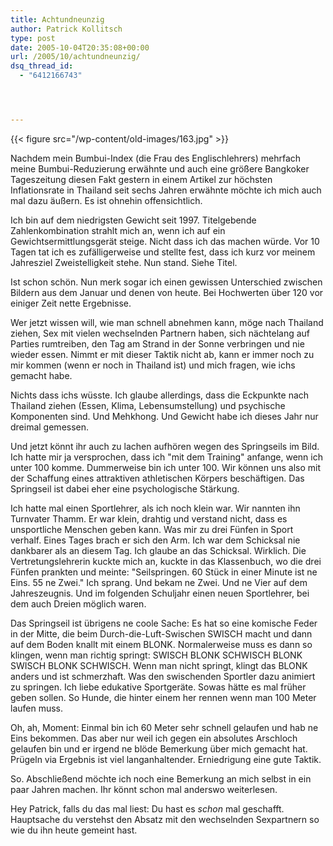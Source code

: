 ```yaml
---
title: Achtundneunzig
author: Patrick Kollitsch
type: post
date: 2005-10-04T20:35:08+00:00
url: /2005/10/achtundneunzig/
dsq_thread_id:
  - "6412166743"




---
```

{{< figure src="/wp-content/old-images/163.jpg" >}}

Nachdem mein Bumbui-Index (die Frau des Englischlehrers) mehrfach meine Bumbui-Reduzierung erwähnte und auch eine größere Bangkoker Tageszeitung diesen Fakt gestern in einem Artikel zur höchsten Inflationsrate in Thailand seit sechs Jahren erwähnte möchte ich mich auch mal dazu äußern. Es ist ohnehin offensichtlich. 

Ich bin auf dem niedrigsten Gewicht seit 1997. Titelgebende Zahlenkombination strahlt mich an, wenn ich auf ein Gewichtsermittlungsgerät steige. Nicht dass ich das machen würde. Vor 10 Tagen tat ich es zufälligerweise und stellte fest, dass ich kurz vor meinem Jahresziel Zweistelligkeit stehe. Nun stand. Siehe Titel. 

Ist schon schön. Nun merk sogar ich einen gewissen Unterschied zwischen Bildern aus dem Januar und denen von heute. Bei Hochwerten über 120 vor einiger Zeit nette Ergebnisse. 

Wer jetzt wissen will, wie man schnell abnehmen kann, möge nach Thailand ziehen, Sex mit vielen wechselnden Partnern haben, sich nächtelang auf Parties rumtreiben, den Tag am Strand in der Sonne verbringen und nie wieder essen. Nimmt er mit dieser Taktik nicht ab, kann er immer noch zu mir kommen (wenn er noch in Thailand ist) und mich fragen, wie ichs gemacht habe. 

Nichts dass ichs wüsste. Ich glaube allerdings, dass die Eckpunkte nach Thailand ziehen (Essen, Klima, Lebensumstellung) und psychische Komponenten sind. Und Mehkhong. Und Gewicht habe ich dieses Jahr nur dreimal gemessen.

Und jetzt könnt ihr auch zu lachen aufhören wegen des Springseils im Bild. Ich hatte mir ja versprochen, dass ich "mit dem Training" anfange, wenn ich unter 100 komme. Dummerweise bin ich unter 100. Wir können uns also mit der Schaffung eines attraktiven athletischen Körpers beschäftigen. Das Springseil ist dabei eher eine psychologische Stärkung. 

Ich hatte mal einen Sportlehrer, als ich noch klein war. Wir nannten ihn Turnvater Thamm. Er war klein, drahtig und verstand nicht, dass es unsportliche Menschen geben kann. Was mir zu drei Fünfen in Sport verhalf. Eines Tages brach er sich den Arm. Ich war dem Schicksal nie dankbarer als an diesem Tag. Ich glaube an das Schicksal. Wirklich. Die Vertretungslehrerin kuckte mich an, kuckte in das Klassenbuch, wo die drei Fünfen prankten und meinte: "Seilspringen. 60 Stück in einer Minute ist ne Eins. 55 ne Zwei." Ich sprang. Und bekam ne Zwei. Und ne Vier auf dem Jahreszeugnis. Und im folgenden Schuljahr einen neuen Sportlehrer, bei dem auch Dreien möglich waren.

Das Springseil ist übrigens ne coole Sache: Es hat so eine komische Feder in der Mitte, die beim Durch-die-Luft-Swischen SWISCH macht und dann auf dem Boden knallt mit einem BLONK. Normalerweise muss es dann so klingen, wenn man richtig springt: SWISCH BLONK SCHWISCH BLONK SWISCH BLONK SCHWISCH. Wenn man nicht springt, klingt das BLONK anders und ist schmerzhaft. Was den swischenden Sportler dazu animiert zu springen. Ich liebe edukative Sportgeräte. Sowas hätte es mal früher geben sollen. So Hunde, die hinter einem her rennen wenn man 100 Meter laufen muss.

Oh, ah, Moment: Einmal bin ich 60 Meter sehr schnell gelaufen und hab ne Eins bekommen. Das aber nur weil ich gegen ein absolutes Arschloch gelaufen bin und er irgend ne blöde Bemerkung über mich gemacht hat. Prügeln via Ergebnis ist viel langanhaltender. Erniedrigung eine gute Taktik.

So. Abschließend möchte ich noch eine Bemerkung an mich selbst in ein paar Jahren machen. Ihr könnt schon mal anderswo weiterlesen.

Hey Patrick, falls du das mal liest: Du hast es _schon_ mal geschafft. Hauptsache du verstehst den Absatz mit den wechselnden Sexpartnern so wie du ihn heute gemeint hast.
